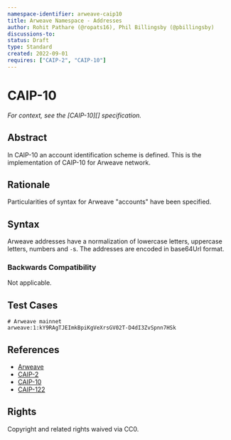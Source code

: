 ```yaml
---
namespace-identifier: arweave-caip10
title: Arweave Namespace - Addresses
author: Rohit Pathare (@ropats16), Phil Billingsby (@pbillingsby)
discussions-to:
status: Draft
type: Standard
created: 2022-09-01
requires: ["CAIP-2", "CAIP-10"]
---
```


# CAIP-10

*For context, see the [CAIP-10][] specification.*

## Abstract
In CAIP-10 an account identification scheme is defined. This is the implementation of CAIP-10 for Arweave network.

## Rationale

Particularities of syntax for Arweave "accounts" have been specified.  

## Syntax

Arweave addresses have a normalization of lowercase letters, uppercase letters, numbers and `-`s. The addresses are encoded in base64Url format.

### Backwards Compatibility

Not applicable.

## Test Cases

```
# Arweave mainnet
arweave:1:kY9RAgTJEImkBpiKgVeXrsGV02T-D4dI3ZvSpnn7HSk
```

## References

- [Arweave](https://github.com/ArweaveTeam/arweave-standards)
- [CAIP-2](https://github.com/ChainAgnostic/CAIPs/blob/master/CAIPs/caip-2.md)
- [CAIP-10](https://github.com/ChainAgnostic/CAIPs/blob/master/CAIPs/caip-10.md)
- [CAIP-122](https://github.com/ChainAgnostic/CAIPs/blob/master/CAIPs/caip-122.md)



## Rights

Copyright and related rights waived via CC0.